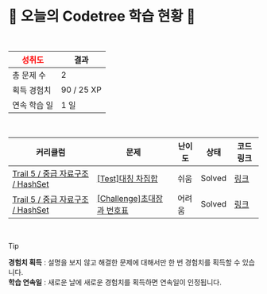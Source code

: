 # 🌲 오늘의 Codetree 학습 현황 🌲

<br />

| <span style="color:red;display:block;text-align:center;"> **성취도**</span> | 결과 |
|---|---|
| 총 문제 수 | 2 |
| 획득 경험치 | 90 / 25 XP |
| 연속 학습 일 | 1 일 |

<br />

|커리큘럼|문제|난이도|상태|코드 링크|
|---|---|---|---|---|
|[Trail 5 / 중급 자료구조 / HashSet](https://www.codetree.ai/trail-info/intermediate-mid/)|[[Test]대칭 차집합](https://www.codetree.ai/trails/complete/curated-cards/test-symmetric-difference-set/)|쉬움|Solved|[링크](https://github.com/StrangeMin/codetree-TILs/blob/main/250724/%EB%8C%80%EC%B9%AD%20%EC%B0%A8%EC%A7%91%ED%95%A9/symmetric-difference-set.cpp)|
|[Trail 5 / 중급 자료구조 / HashSet](https://www.codetree.ai/trail-info/intermediate-mid/)|[[Challenge]초대장과 번호표](https://www.codetree.ai/trails/complete/curated-cards/challenge-invitation-and-number-tag/)|어려움|Solved|[링크](https://github.com/StrangeMin/codetree-TILs/blob/main/250724/%EC%B4%88%EB%8C%80%EC%9E%A5%EA%B3%BC%20%EB%B2%88%ED%98%B8%ED%91%9C/invitation-and-number-tag.cpp)|


<br />

> [!TIP]
> **경험치 획득** : 설명을 보지 않고 해결한 문제에 대해서만 한 번 경험치를 획득할 수 있습니다.  
> **학습 연속일** : 새로운 날에 새로운 경험치를 획득하면 연속일이 인정됩니다.

